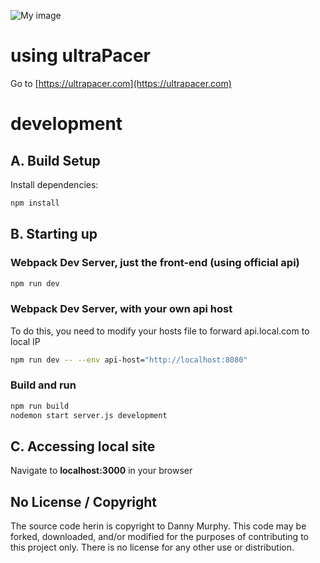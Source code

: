 ![My image](https://ultrapacer.com/public/favicon-96x96.png)

# using ultraPacer
Go to [https://ultrapacer.com](https://ultrapacer.com)

# development

## A. Build Setup
Install dependencies:
``` bash
npm install
```

## B. Starting up

### Webpack Dev Server, just the front-end (using official api)
``` bash
npm run dev
```

###  Webpack Dev Server, with your own api host
To do this, you need to modify your hosts file to forward api.local.com to local IP
``` bash
npm run dev -- --env api-host="http://localhost:8080"
```

### Build and run
``` bash
npm run build
nodemon start server.js development
```

## C. Accessing local site
Navigate to **localhost:3000** in your browser

## No License / Copyright
The source code herin is copyright to Danny Murphy.
This code may be forked, downloaded, and/or modified for the purposes of
contributing to this project only. There is no license for any other use or
distribution.

